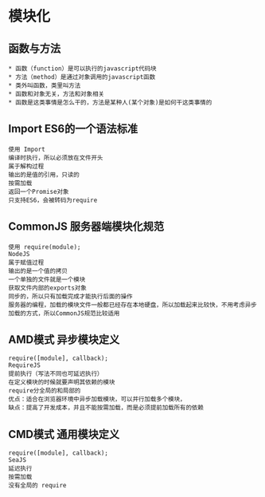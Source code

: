 # 模块化

## 函数与方法

```
* 函数（function）是可以执行的javascript代码块
* 方法（method）是通过对象调用的javascript函数
* 类外叫函数，类里叫方法
* 函数和对象无关，方法和对象相关
* 函数是这类事情是怎么干的，方法是某种人(某个对象)是如何干这类事情的
```

## Import ES6的一个语法标准

```
使用 Import
编译时执行，所以必须放在文件开头
属于解构过程
输出的是值的引用，只读的
按需加载
返回一个Promise对象
只支持ES6，会被转码为require
```

## CommonJS 服务器端模块化规范

```
使用 require(module);
NodeJS
属于赋值过程
输出的是一个值的拷贝
一个单独的文件就是一个模块
获取文件内部的exports对象
同步的，所以只有加载完成才能执行后面的操作
服务器的编程，加载的模块文件一般都已经存在本地硬盘，所以加载起来比较快，不用考虑异步加载的方式，所以CommonJS规范比较适用
```

## AMD模式 异步模块定义

```
require([module], callback);
RequireJS
提前执行（写法不同也可延迟执行）
在定义模块的时候就要声明其依赖的模块
require分全局的和局部的
优点：适合在浏览器环境中异步加载模块，可以并行加载多个模块，
缺点：提高了开发成本，并且不能按需加载，而是必须提前加载所有的依赖
```

## CMD模式 通用模块定义

```
require([module], callback);
SeaJS
延迟执行
按需加载
没有全局的 require
```
